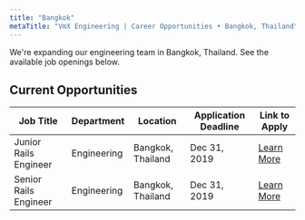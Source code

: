 ```yaml
---
title: "Bangkok"
metaTitle: "VmX Engineering | Career Opportunities • Bangkok, Thailand"
---
```


We're expanding our engineering team in Bangkok, Thailand. See the available job openings below.

## Current Opportunities

| Job Title             | Department  | Location          | Application Deadline | Link to Apply                                        |
| --------------------- | ----------- | ----------------- | -------------------- | ---------------------------------------------------- |
| Junior Rails Engineer | Engineering | Bangkok, Thailand | Dec 31, 2019         | [Learn More](/careers/bangkok/junior-rails-engineer) |
| Senior Rails Engineer | Engineering | Bangkok, Thailand | Dec 31, 2019         | [Learn More](/careers/bangkok/senior-rails-engineer) |
